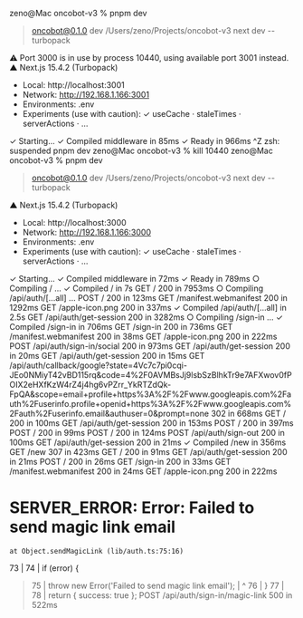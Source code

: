 zeno@Mac oncobot-v3 % pnpm dev                                       

> oncobot@0.1.0 dev /Users/zeno/Projects/oncobot-v3
> next dev --turbopack

 ⚠ Port 3000 is in use by process 10440, using available port 3001 instead.
   ▲ Next.js 15.4.2 (Turbopack)
   - Local:        http://localhost:3001
   - Network:      http://192.168.1.166:3001
   - Environments: .env
   - Experiments (use with caution):
     ✓ useCache
     · staleTimes
     · serverActions
     · ...

 ✓ Starting...
 ✓ Compiled middleware in 85ms
 ✓ Ready in 966ms
^Z
zsh: suspended  pnpm dev
zeno@Mac oncobot-v3 % kill 10440
zeno@Mac oncobot-v3 % pnpm dev                       

> oncobot@0.1.0 dev /Users/zeno/Projects/oncobot-v3
> next dev --turbopack

   ▲ Next.js 15.4.2 (Turbopack)
   - Local:        http://localhost:3000
   - Network:      http://192.168.1.166:3000
   - Environments: .env
   - Experiments (use with caution):
     ✓ useCache
     · staleTimes
     · serverActions
     · ...

 ✓ Starting...
 ✓ Compiled middleware in 72ms
 ✓ Ready in 789ms
 ○ Compiling / ...
 ✓ Compiled / in 7s
 GET / 200 in 7953ms
 ○ Compiling /api/auth/[...all] ...
 POST / 200 in 123ms
 GET /manifest.webmanifest 200 in 1292ms
 GET /apple-icon.png 200 in 337ms
 ✓ Compiled /api/auth/[...all] in 2.5s
 GET /api/auth/get-session 200 in 3282ms
 ○ Compiling /sign-in ...
 ✓ Compiled /sign-in in 706ms
 GET /sign-in 200 in 736ms
 GET /manifest.webmanifest 200 in 38ms
 GET /apple-icon.png 200 in 222ms
 POST /api/auth/sign-in/social 200 in 973ms
 GET /api/auth/get-session 200 in 20ms
 GET /api/auth/get-session 200 in 15ms
 GET /api/auth/callback/google?state=4Vc7c7pi0cqi-JEo0NMiyT42vBD115rq&code=4%2F0AVMBsJj9lsbSzBlhkTr9e7AFXwov0fPOIX2eHXfKzW4rZ4j4hg6vPZrr_YkRTZdQk-FpQA&scope=email+profile+https%3A%2F%2Fwww.googleapis.com%2Fauth%2Fuserinfo.profile+openid+https%3A%2F%2Fwww.googleapis.com%2Fauth%2Fuserinfo.email&authuser=0&prompt=none 302 in 668ms
 GET / 200 in 100ms
 GET /api/auth/get-session 200 in 153ms
 POST / 200 in 397ms
 POST / 200 in 99ms
 POST / 200 in 124ms
 POST /api/auth/sign-out 200 in 100ms
 GET /api/auth/get-session 200 in 21ms
 ✓ Compiled /new in 356ms
 GET /new 307 in 423ms
 GET / 200 in 91ms
 GET /api/auth/get-session 200 in 21ms
 POST / 200 in 26ms
 GET /sign-in 200 in 33ms
 GET /manifest.webmanifest 200 in 24ms
 GET /apple-icon.png 200 in 222ms
# SERVER_ERROR:  Error: Failed to send magic link email
    at Object.sendMagicLink (lib/auth.ts:75:16)
  73 |
  74 |         if (error) {
> 75 |           throw new Error('Failed to send magic link email');
     |                ^
  76 |         }
  77 |
  78 |         return { success: true };
 POST /api/auth/sign-in/magic-link 500 in 522ms